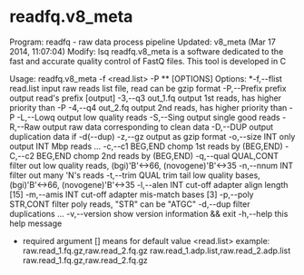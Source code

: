 # readfq.v8_meta
Program: readfq - raw data process pipeline
Updated: v8_meta (Mar 17 2014, 11:07:04)
Modify: lsq
readfq.v8_meta is a software dedicated to the fast and accurate quality control of FastQ files. This tool is developed in C 

Usage: readfq.v8_meta -f <read.list> -P ** [OPTIONS]
Options:
  *-f,--flist read.list   input raw reads list file, read can be gzip format
   -P,--Prefix prefix     output read's prefix [output]
   -3,--q3 out_1.fq       output 1st reads, has higher priority than -P
   -4,--q4 out_2.fq       output 2nd reads, has higher priority than -P
   -L,--Lowq              output low quality reads
   -S,--Sing              output single good reads
   -R,--Raw               output raw data corresponding to clean data
   -D,--DUP               output duplication data if -d(--dup)
   -z,--gz                output as gzip format
   -o,--size INT          only output INT Mbp reads
   ...
   -c,--c1 BEG,END        chomp 1st reads by (BEG,END)
   -C,--c2 BEG,END        chomp 2nd reads by (BEG,END)
   -q,--qual QUAL,CONT    filter out low quality reads, (bgi)'B'<->66, (novogene)'B'<->35
   -n,--nnum INT          filter out many 'N's reads
   -t,--trim QUAL         trim tail low quality bases, (bgi)'B'<->66, (novogene)'B'<->35
   -l,--alen INT          cut-off adapter align length [15]
   -m,--amis INT          cut-off adapter mis-match bases [3]
   -p,--poly STR,CONT     filter poly reads, "STR" can be "ATGC"
   -d,--dup               filter duplications
   ...
   -v,--version           show version information && exit
   -h,--help              this help message

*  required argument
[] means for default value
<read.list> example:
  raw.read_1.fq.gz,raw.read_2.fq.gz raw.read_1.adp.list,raw.read_2.adp.list
  raw.read_1.fq.gz,raw.read_2.fq.gz
